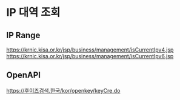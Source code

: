 IP 대역 조회
================

## IP Range
https://krnic.kisa.or.kr/jsp/business/management/isCurrentIpv4.jsp
https://krnic.kisa.or.kr/jsp/business/management/isCurrentIpv6.jsp


## OpenAPI
https://후이즈검색.한국/kor/openkey/keyCre.do